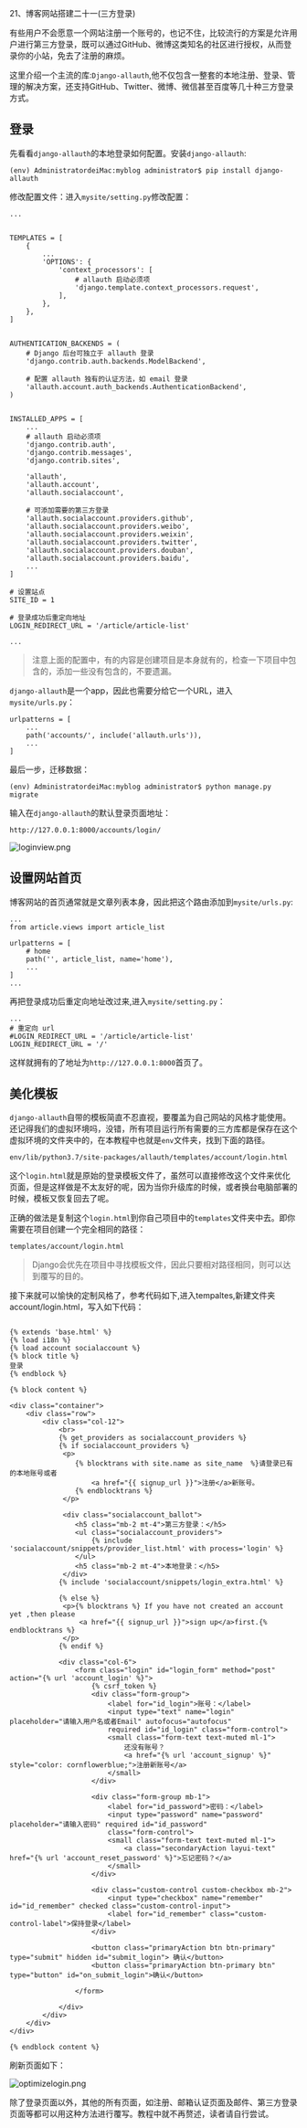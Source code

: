 21、博客网站搭建二十一(三方登录)

有些用户不会愿意一个网站注册一个账号的，也记不住，比较流行的方案是允许用户进行第三方登录，既可以通过GitHub、微博这类知名的社区进行授权，从而登录你的小站，免去了注册的麻烦。

这里介绍一个主流的库:`Django-allauth`,他不仅包含一整套的本地注册、登录、管理的解决方案，还支持GitHub、Twitter、微博、微信甚至百度等几十种三方登录方式。

## 登录
先看看`django-allauth`的本地登录如何配置。安装`django-allauth`:

	(env) AdministratordeiMac:myblog administrator$ pip install django-allauth

修改配置文件：进入`mysite/setting.py`修改配置：

```
...


TEMPLATES = [
    {
        ...
        'OPTIONS': {
            'context_processors': [
                # allauth 启动必须项
                'django.template.context_processors.request',
            ],
        },
    },
]


AUTHENTICATION_BACKENDS = (
    # Django 后台可独立于 allauth 登录
    'django.contrib.auth.backends.ModelBackend',

    # 配置 allauth 独有的认证方法，如 email 登录
    'allauth.account.auth_backends.AuthenticationBackend',
)


INSTALLED_APPS = [
    ...
    # allauth 启动必须项
    'django.contrib.auth',
    'django.contrib.messages',
    'django.contrib.sites',

    'allauth',
    'allauth.account',
    'allauth.socialaccount',

    # 可添加需要的第三方登录
    'allauth.socialaccount.providers.github',
    'allauth.socialaccount.providers.weibo',
    'allauth.socialaccount.providers.weixin',
    'allauth.socialaccount.providers.twitter',
    'allauth.socialaccount.providers.douban',
    'allauth.socialaccount.providers.baidu',
    ...
]

# 设置站点
SITE_ID = 1

# 登录成功后重定向地址
LOGIN_REDIRECT_URL = '/article/article-list'

...
```
> 注意上面的配置中，有的内容是创建项目是本身就有的，检查一下项目中包含的，添加一些没有包含的，不要遗漏。

`django-allauth`是一个app，因此也需要分给它一个URL，进入`mysite/urls.py`：

```
urlpatterns = [
    ...
    path('accounts/', include('allauth.urls')),
    ...
]
```
最后一步，迁移数据：

	(env) AdministratordeiMac:myblog administrator$ python manage.py migrate

输入在`django-allauth`的默认登录页面地址：

	http://127.0.0.1:8000/accounts/login/

![loginview.png](picture21/loginview.png)

## 设置网站首页
博客网站的首页通常就是文章列表本身，因此把这个路由添加到`mysite/urls.py`:

```
...
from article.views import article_list

urlpatterns = [
    # home
    path('', article_list, name='home'),
    ...
]
...
```
再把登录成功后重定向地址改过来,进入`mysite/setting.py`：

```
...
# 重定向 url
#LOGIN_REDIRECT_URL = '/article/article-list'
LOGIN_REDIRECT_URL = '/'
```
这样就拥有的了地址为`http://127.0.0.1:8000`首页了。

## 美化模板

`django-allauth`自带的模板简直不忍直视，要覆盖为自己网站的风格才能使用。
还记得我们的虚拟环境吗，没错，所有项目运行所有需要的三方库都是保存在这个虚拟环境的文件夹中的，在本教程中也就是`env`文件夹，找到下面的路径。

	env/lib/python3.7/site-packages/allauth/templates/account/login.html

这个`login.html`就是原始的登录模板文件了，虽然可以直接修改这个文件来优化页面，但是这样做是不太友好的呢，因为当你升级库的时候，或者换台电脑部署的时候，模板又恢复回去了呢。

正确的做法是复制这个`login.html`到你自己项目中的`templates`文件夹中去。即你需要在项目创建一个完全相同的路径：

	templates/account/login.html
> Django会优先在项目中寻找模板文件，因此只要相对路径相同，则可以达到覆写的目的。

接下来就可以愉快的定制风格了，参考代码如下,进入tempaltes,新建文件夹account/login.html，写入如下代码：

```

{% extends 'base.html' %}
{% load i18n %}
{% load account socialaccount %}
{% block title %}
登录
{% endblock %}

{% block content %}

<div class="container">
    <div class="row">
        <div class="col-12">
            <br>
            {% get_providers as socialaccount_providers %}
            {% if socialaccount_providers %}
             <p>
                {% blocktrans with site.name as site_name  %}请登录已有的本地账号或者
                    <a href="{{ signup_url }}">注册</a>新账号。
                {% endblocktrans %}
             </p>

             <div class="socialaccount_ballot">
                <h5 class="mb-2 mt-4">第三方登录：</h5>
                <ul class="socialaccount_providers">
                    {% include 'socialaccount/snippets/provider_list.html' with process='login' %}
                </ul>
                <h5 class="mb-2 mt-4">本地登录：</h5>
             </div>
            {% include 'socialaccount/snippets/login_extra.html' %}

            {% else %}
             <p>{% blocktrans %} If you have not created an account yet ,then please
                 <a href="{{ signup_url }}">sign up</a>first.{% endblocktrans %}
             </p>
            {% endif %}

            <div class="col-6">
                <form class="login" id="login_form" method="post" action="{% url 'account_login' %}">
                    {% csrf_token %}
                    <div class="form-group">
                        <label for="id_login">账号：</label>
                        <input type="text" name="login" placeholder="请输入用户名或者Email" autofocus="autofocus"
                        required id="id_login" class="form-control">
                        <small class="form-text text-muted ml-1">
                            还没有账号？
                            <a href="{% url 'account_signup' %}" style="color: cornflowerblue;">注册新账号</a>
                        </small>
                    </div>

                    <div class="form-group mb-1">
                        <label for="id_password">密码：</label>
                        <input type="password" name="password" placeholder="请输入密码" required id="id_password"
                        class="form-control">
                        <small class="form-text text-muted ml-1">
                            <a class="secondaryAction layui-text" href="{% url 'account_reset_password' %}">忘记密码？</a>
                        </small>
                    </div>

                    <div class="custom-control custom-checkbox mb-2">
                        <input type="checkbox" name="remember" id="id_remember" checked class="custom-control-input">
                        <label for="id_remember" class="custom-control-label">保持登录</label>
                    </div>

                    <button class="primaryAction btn btn-primary" type="submit" hidden id="submit_login"> 确认</button>
                    <button class="primaryAction btn-primary btn" type="button" id="on_submit_login">确认</button>

                </form>

            </div>
        </div>
    </div>
</div>

{% endblock content %}
```

刷新页面如下：

![optimizelogin.png](picture21/optimizelogin.png)

除了登录页面以外，其他的所有页面，如注册、邮箱认证页面及邮件、第三方登录页面等都可以用这种方法进行覆写。教程中就不再赘述，读者请自行尝试。